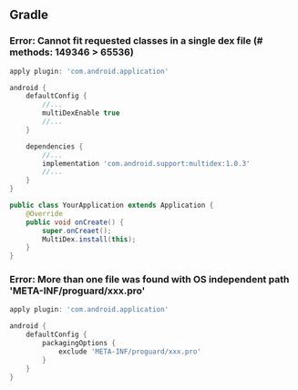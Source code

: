
## Gradle
### Error: Cannot fit requested classes in a single dex file (# methods: 149346 > 65536)

```groovy
apply plugin: 'com.android.application'

android {
    defaultConfig {
    	//...
    	multiDexEnable true
    	//...
	}

	dependencies {
    	//...
    	implementation 'com.android.support:multidex:1.0.3'
    	//...
	}
}
```

```java
public class YourApplication extends Application {
    @Override
	public void onCreate() {
    	super.onCreaet();
    	MultiDex.install(this);
	}
}

```

### Error: More than one file was found with OS independent path 'META-INF/proguard/xxx.pro'
```groovy
apply plugin: 'com.android.application'

android {
    defaultConfig {
    	packagingOptions {
            exclude 'META-INF/proguard/xxx.pro'
    	}
	}
}
```

